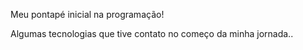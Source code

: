 Meu pontapé inicial na programação!

Algumas tecnologias que tive contato no começo da minha jornada..

